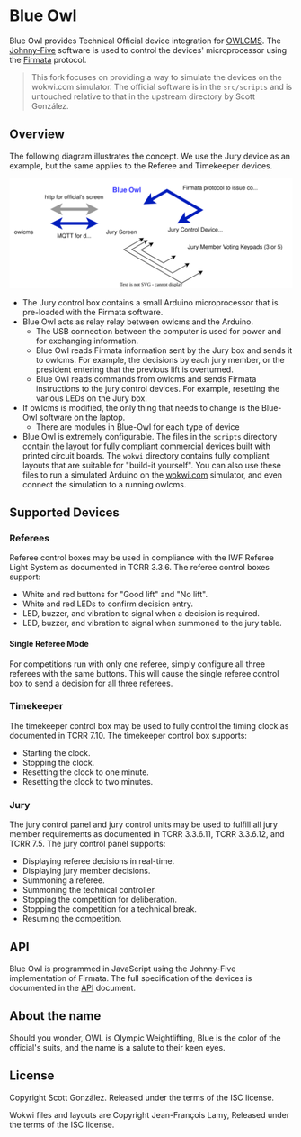 # Blue Owl

Blue Owl provides Technical Official device integration for [OWLCMS](https://owlcms.github.io/owlcms4/). The [Johnny-Five](http://johnny-five.io/) software is used to control the devices' microprocessor using the [Firmata](https://github.com/firmata/protocol) protocol.

> This fork focuses on providing a way to simulate the devices on the wokwi.com simulator.  The official software is in the `src/scripts` and is untouched relative to that in the upstream directory by Scott González.

## Overview

The following diagram illustrates the concept. We use the Jury device as an example, but the same applies to the Referee and Timekeeper devices.

![Firmata](src/wokwi/overview.svg)

- The Jury control box contains a small Arduino microprocessor that is pre-loaded with the Firmata software.
- Blue Owl acts as relay relay between owlcms and the Arduino. 
  - The USB connection between the computer is used for power and for exchanging information.
  - Blue Owl reads Firmata information sent by the Jury box and sends it to owlcms. For example, the decisions by each jury member, or the president entering that the previous lift is overturned.
  - Blue Owl reads commands from owlcms and sends Firmata instructions to the jury control devices. For example, resetting the various LEDs on the Jury box.
- If owlcms is modified, the only thing that needs to change is the Blue-Owl software on the laptop.
  - There are modules in Blue-Owl for each type of device
- Blue Owl is extremely configurable.  The files in the `scripts` directory contain the layout for fully compliant commercial devices built with printed circuit boards.  The `wokwi` directory contains fully compliant layouts that are suitable for "build-it yourself". You can also use these files to run a simulated Arduino on the [wokwi.com](https://wokwi.com) simulator, and even connect the simulation to a running owlcms.

## Supported Devices

### Referees

Referee control boxes may be used in compliance with the IWF Referee Light System as documented in TCRR 3.3.6. The referee control boxes support:

* White and red buttons for "Good lift" and "No lift".
* White and red LEDs to confirm decision entry.
* LED, buzzer, and vibration to signal when a decision is required.
* LED, buzzer, and vibration to signal when summoned to the jury table.

#### Single Referee Mode

For competitions run with only one referee, simply configure all three referees with the same buttons. This will cause the single referee control box to send a decision for all three referees.

### Timekeeper

The timekeeper control box may be used to fully control the timing clock as documented in TCRR 7.10. The timekeeper control box supports:

* Starting the clock.
* Stopping the clock.
* Resetting the clock to one minute.
* Resetting the clock to two minutes.

### Jury

The jury control panel and jury control units may be used to fulfill all jury member requirements as documented in TCRR 3.3.6.11, TCRR 3.3.6.12, and TCRR 7.5. The jury control panel supports:

* Displaying referee decisions in real-time.
* Displaying jury member decisions.
* Summoning a referee.
* Summoning the technical controller.
* Stopping the competition for deliberation.
* Stopping the competition for a technical break.
* Resuming the competition.

## API

Blue Owl is programmed in JavaScript using the Johnny-Five implementation of Firmata.  The full specification of the devices is documented in the [API](API.md) document.

## About the name

Should you wonder,  OWL is Olympic Weightlifting, Blue is the color of the official's suits, and the name is a salute to their keen eyes.

## License

Copyright Scott González. Released under the terms of the ISC license.

Wokwi files and layouts are Copyright Jean-François Lamy, Released under the terms of the ISC license.
